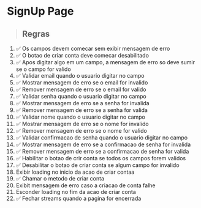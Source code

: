 # SignUp Page

> ## Regras
1. ✅ Os campos devem comecar sem exibir mensagem de erro
2. ✅ O botao de criar conta deve comecar desabilitado
3. ✅ Apos digitar algo em um campo, a mensagem de erro so deve sumir se o campo for valido
4. ✅ Validar email quando o usuario digitar no campo
5. ✅ Mostrar mensagem de erro se o email for invalido
6. ✅ Remover mensagem de erro se o email for valido
7. ✅ Validar senha quando o usuario digitar no campo
8. ✅ Mostrar mensagem de erro se a senha for invalida
9. ✅ Remover mensagem de erro se a senha for valida
10. ✅ Validar nome quando o usuario digitar no campo
11. ✅ Mostrar mensagem de erro se o nome for invalido
12. ✅ Remover mensagem de erro se o nome for valido
13. ✅ Validar confirmacao de senha quando o usuario digitar no campo
14. ✅ Mostrar mensagem de erro se a confirmacao de senha for invalida
15. ✅ Remover mensagem de erro se a confirmacao de senha for valida
16. ✅ Habilitar o botao de crir conta se todos os campos forem validos
17. ✅ Desabilitar o botao de criar conta se algum campo for invalido
18. Exibir loading no inicio da acao de criar contaa
19. ✅ Chamar o metodo de criar conta
20. Exibit mensagem de erro caso a criacao de conta falhe
21. Esconder loading no fim da acao de criar conta
22. ✅ Fechar streams quando a pagina for encerrada